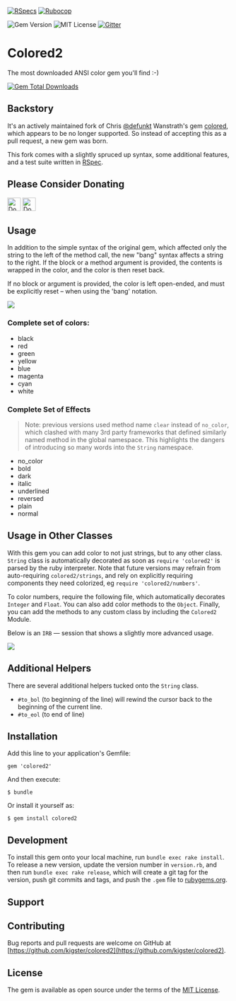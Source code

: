 
[![RSpecs](https://github.com/kigster/colored2/actions/workflows/ruby-ci.yml/badge.svg)](https://github.com/kigster/colored2/actions/workflows/ruby-ci.yml)
[![Rubocop](https://github.com/kigster/colored2/actions/workflows/rubocop-ci.yml/badge.svg)](https://github.com/kigster/colored2/actions/workflows/rubocop-ci.yml)

![Gem Version](https://img.shields.io/gem/v/colored2?style=for-the-badge&color=0AF) ![MIT License](https://img.shields.io/badge/license-MIT-blue?style=for-the-badge&color=0AF) [![Gitter](https://img.shields.io/gitter/room/gitterHQ/gitter.svg?style=for-the-badge&color=F6F)](https://app.gitter.im/#/room/#colored2:gitter.im)

# Colored2

The most downloaded ANSI color gem you'll find :-)

[![Gem Total Downloads](https://img.shields.io/gem/dt/colored2?style=for-the-badge&color=A0F)](https://rubygems.org/gems/colored2)

## Backstory 

It's an actively maintained fork of Chris [@defunkt](https://github.com/defunkt) Wanstrath's gem [colored](https://github.com/defunkt/colored), which appears to be no longer supported. So instead of accepting this as a pull request, a new gem was born.

This fork comes with a slightly spruced up syntax, some additional features, and a test suite written in [RSpec](http://rspec.info/).

## Please Consider Donating

<a href="https://liberapay.com/kigster/donate"><img alt="Donate using Liberapay" src="https://liberapay.com/assets/widgets/donate.svg" height="30"></a>
<a href="https://liberapay.com/kigster/donate"><img alt="Donate using Liberapay" src="https://img.shields.io/liberapay/goal/kigster.svg" height="30"></a>

## Usage

In addition to the simple syntax of the original gem, which affected only the string to the left of the method call, the new "bang" syntax affects a string to the right. If the block or a method argument is provided, the contents is wrapped in the color, and the color is then reset back. 

If no block or argument is provided, the color is left open-ended, and must be explicitly reset – when using the 'bang' notation.

![](doc/colored2-session1.png)

### Complete set of colors:

 * black
 * red
 * green
 * yellow
 * blue
 * magenta
 * cyan
 * white

### Complete Set of Effects

> Note: previous versions used method name `clear` instead of `no_color`, which clashed with many 3rd party frameworks that defined similarly named method in the global namespace.
> This highlights the dangers of introducing so many words into the `String` namespace.

 * no_color
 * bold
 * dark
 * italic
 * underlined
 * reversed 
 * plain
 * normal   
 
## Usage in Other Classes

With this gem you can add color to not just strings, but to any other class. `String` class is automatically decorated as soon as `require 'colored2'` is parsed by the ruby interpreter. Note that future versions may refrain from auto-requiring `colored2/strings`, and rely on explicitly requiring components they need colorized, eg `require 'colored2/numbers'`.

To color numbers, require the following file, which automatically decorates `Integer` and `Float`.  You can also add color methods to the `Object`. Finally, you can add the methods to any custom class by including the `Colored2` Module.

Below is an `IRB` — session that shows a slightly more advanced usage.

![](doc/colored2-session2.png)

##  Additional Helpers

There are several additional helpers tucked onto the `String` class.

 * `#to_bol` (to beginning of the line) will rewind the cursor back to the beginning of the current line.
 * `#to_eol` (to end of line)
 
## Installation

Add this line to your application's Gemfile:


    gem 'colored2'


And then execute:

    $ bundle

Or install it yourself as:

    $ gem install colored2


## Development

To install this gem onto your local machine, run `bundle exec rake install`. To release a new version, update the version number in `version.rb`, and then run `bundle exec rake release`, which will create a git tag for the version, push git commits and tags, and push the `.gem` file to [rubygems.org](https://rubygems.org).

## Support 



## Contributing

Bug reports and pull requests are welcome on GitHub at [https://github.com/kigster/colored2](https://github.com/kigster/colored2).

## License

The gem is available as open source under the terms of the [MIT License](http://opensource.org/licenses/MIT).
